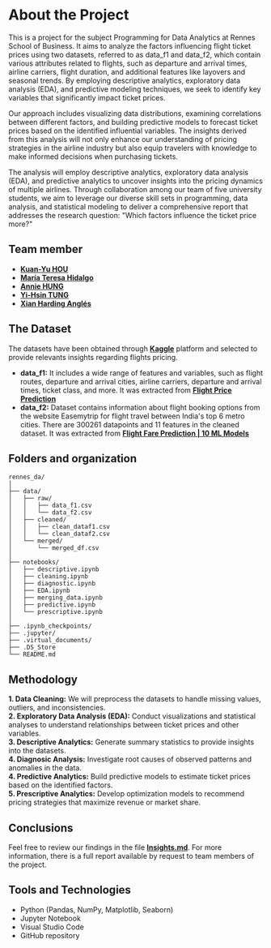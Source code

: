 # About the Project 
This is a project for the subject Programming for Data Analytics at Rennes School of Business. It aims to analyze the factors influencing flight ticket prices using two datasets, referred to as data_f1 and data_f2, which contain various attributes related to flights, such as departure and arrival times, airline carriers, flight duration, and additional features like layovers and seasonal trends. By employing descriptive analytics, exploratory data analysis (EDA), and predictive modeling techniques, we seek to identify key variables that significantly impact ticket prices.  

Our approach includes visualizing data distributions, examining correlations between different factors, and building predictive models to forecast ticket prices based on the identified influential variables. The insights derived from this analysis will not only enhance our understanding of pricing strategies in the airline industry but also equip travelers with knowledge to make informed decisions when purchasing tickets.   

The analysis will employ descriptive analytics, exploratory data analysis (EDA), and predictive analytics to uncover insights into the pricing dynamics of multiple airlines. Through collaboration among our team of five university students, we aim to leverage our diverse skill sets in programming, data analysis, and statistical modeling to deliver a comprehensive report that addresses the research question: "Which factors influence the ticket price more?" 

## Team member
*   **[Kuan-Yu HOU](https://github.com/DoreenHou)** 
*   **[María Teresa Hidalgo](https://github.com/Teresiux14)**   
*   **[Annie HUNG](https://github.com/RUEI-CHIEH)**
*   **[Yi-Hsin TUNG](https://github.com/evatung0719)**
*   **[Xian Harding Anglés](https://github.com/r41ss4)**    

## The Dataset
The datasets have been obtained through **[Kaggle](https://www.kaggle.com/)** platform and selected to provide relevants insights regarding flights pricing. 
*   **data_f1:** It includes a wide range of features and variables, such as flight routes, departure and arrival cities, airline carriers, departure and arrival times, ticket class, and more. It was extracted from **[Flight Price Prediction](https://www.kaggle.com/datasets/muhammadbinimran/flight-price-prediction)**      
*   **data_f2:** Dataset contains information about flight booking options from the website Easemytrip for flight travel between India's top 6 metro cities. There are 300261 datapoints and 11 features in the cleaned dataset. It was extracted from **[Flight Fare Prediction | 10 ML Models](https://www.kaggle.com/code/varunsaikanuri/flight-fare-prediction-10-ml-models/notebook)**         

## Folders and organization 
```
rennes_da/          
│           
├── data/         
│   ├── raw/                   
│   │   ├── data_f1.csv               
│   │   └── data_f2.csv     
│   ├── cleaned/        
│   │   ├── clean_dataf1.csv        
│   │   └── clean_dataf2.csv            
│   └── merged/         
│       └── merged_df.csv           
│                       
├── notebooks/                    
│   ├── descriptive.ipynb         
│   ├── cleaning.ipynb          
│   ├── diagnostic.ipynb 
│   ├── EDA.ipynb          
│   ├── merging_data.ipynb          
│   ├── predictive.ipynb      
│   └── prescriptive.ipynb                
│       
├── .ipynb_checkpoints/     
├── .jupyter/           
├── .virtual_documents/         
├── .DS_Store               
└── README.md          
```

## Methodology
**1. Data Cleaning:** We will preprocess the datasets to handle missing values, outliers, and inconsistencies.          
**2. Exploratory Data Analysis (EDA):** Conduct visualizations and statistical analyses to understand relationships between ticket prices and other variables.      
**3. Descriptive Analytics:** Generate summary statistics to provide insights into the datasets.     
**4. Diagnosic Analysis:** Investigate root causes of observed patterns and anomalies in the data.      
**4. Predictive Analytics:** Build predictive models to estimate ticket prices based on the identified factors.     
**5. Prescriptive Analytics:** Develop optimization models to recommend pricing strategies that maximize revenue or market share.   

## Conclusions
Feel free to review our findings in the file **[Insights.md](https://github.com/r41ss4/rennes_da/blob/main/Insights.md)**. For more information, there is a full report available by request to team members of the project. 

## Tools and Technologies
- Python (Pandas, NumPy, Matplotlib, Seaborn)
- Jupyter Notebook
- Visual Studio Code 
- GitHub repository

